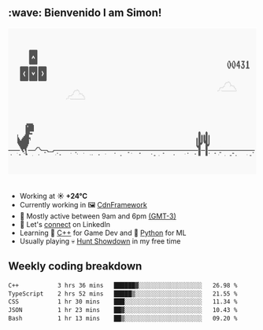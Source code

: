 <h2>:wave: <b>Bienvenido I am Simon!&nbsp;</b></h2>

<section>
  <img src="./static/banner.gif" height=300 width=1000>
</section>

<br>

<ul>
  <li>
		<!--START_SECTION:weather-->
		Working at <b>☀️   +24°C</b>
		<!--END_SECTION:weather-->
  </li>
  <li>
    Currently working in 🖼️&nbsp;<a href=https://github.com/snapverse/cdn-framework target=_blank>CdnFramework</a>
  </li>
  <li>
    🚩 Mostly active between 9am and 6pm <a href=https://onlinealarmkur.com/world/es target=_blank>(GMT-3)</a>
  </li>
  <li>
    🔗 Let's <a href=https://www.linkedin.com/in/itsimmons target=_blank>connect</a> on LinkedIn
  </li>
  <li>
    Learning 👴&nbsp;<a href=https://images3.memedroid.com/images/UPLOADED755/65f2bce6734f6.webp target=_blank>C++</a> for Game Dev and 🐍&nbsp;<a href=https://qph.cf2.quoracdn.net/main-qimg-4472b6229cb75bf66ab531f3ebd4f975-lq target=_blank>Python</a> for ML
  </li>
  <li>
    Usually playing 💀&nbsp;<a href=https://www.huntshowdown.com target=_blank>Hunt Showdown</a> in my free time
  </li>
</ul>

<h2><b>Weekly coding breakdown </b></h2>

<!--START_SECTION:waka-->

```txt
C++           3 hrs 36 mins   ██████▓░░░░░░░░░░░░░░░░░░   26.98 %
TypeScript    2 hrs 52 mins   █████▒░░░░░░░░░░░░░░░░░░░   21.55 %
CSS           1 hr 30 mins    ███░░░░░░░░░░░░░░░░░░░░░░   11.34 %
JSON          1 hr 23 mins    ██▓░░░░░░░░░░░░░░░░░░░░░░   10.43 %
Bash          1 hr 13 mins    ██▒░░░░░░░░░░░░░░░░░░░░░░   09.20 %
```

<!--END_SECTION:waka-->
